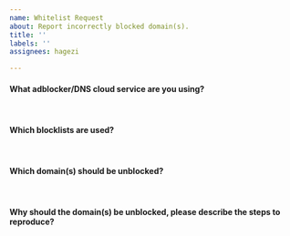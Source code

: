 ```yaml
---
name: Whitelist Request
about: Report incorrectly blocked domain(s).
title: ''
labels: ''
assignees: hagezi

---
```


#### What adblocker/DNS cloud service are you using?
<!-- Important note: If you use NextDNS, make sure that Blockpage and CNAME flattening are disabled in the settings to make sure that the problem is not caused by these features! -->

<!-- Type before this tag! -->
<br>

#### Which blocklists are used?

<!-- Type before this tag! -->
<br>

#### Which domain(s) should be unblocked?

<!-- Type before this tag! -->
<br>

#### Why should the domain(s) be unblocked, please describe the steps to reproduce?

<!-- Type before this tag! -->
<br>
